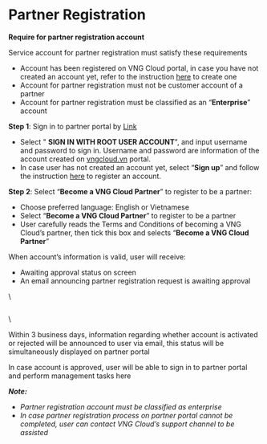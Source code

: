 # Partner Registration

**Require for partner registration account**

Service account for partner registration must satisfy these requirements

* Account has been registered on VNG Cloud portal, in case you have not created an account yet, refer to the instruction [here](../getting-start-with-vng-cloud-account/) to create one
* Account for partner registration must not be customer account of a partner
* Account for partner registration must be classified as an “**Enterprise**” account

**Step 1**: Sign in to partner portal by [Link](https://signin.vngcloud.vn/ap/auth?clientId=c9e78411-f2a2-41ba-a9e4-3c56263c181a\&responseType=code\&codeChallenge=CdvLkCA8WBPfEAaQ\_m6lKBqa5h5YM\_6JwbR5HuCo5vI\&codeChallengeMethod=S256\&appState=b4406579-f18e-4cd9-878d-64ebbc809af7\&redirectUri=https%3A%2F%2Fpartner.console.vngcloud.vn%2Foverview)

* Select " **SIGN IN WITH ROOT USER ACCOUNT**", and input username and password to sign in. Username and password are information of the account created on [vngcloud.vn](http://vngcloud.vn/) portal.
* In case user has not created an account yet, select “**Sign up**” and follow the instruction [here](../getting-start-with-vng-cloud-account/) to register an account.

**Step 2**: Select “**Become a VNG Cloud Partner**” to register to be a partner:&#x20;

* Choose preferred language: English or Vietnamese
* Select “**Become a VNG Cloud Partner**” to register to be a partner
* User carefully reads the Terms and Conditions of  becoming a VNG Cloud’s partner, then tick this box and selects “**Become a VNG Cloud Partner**”

When account’s information is valid, user will receive:

* Awaiting approval status on screen
* An email announcing partner registration request is awaiting approval

\


<figure><img src="https://docs.vngcloud.vn/download/attachments/59805213/image2023-7-11_17-4-16.png?version=1&#x26;modificationDate=1689069857000&#x26;api=v2" alt=""><figcaption></figcaption></figure>

\


Within 3 business days, information regarding whether account is activated or rejected will be announced to user via email, this status will be simultaneously displayed on partner portal

In case account is approved, user will be able to sign in to partner portal and perform management tasks here

_**Note:**_

* _Partner registration account must be classified as enterprise_
* _In case partner registration process on partner portal cannot be completed, user can contact VNG Cloud’s support channel to be assisted_
